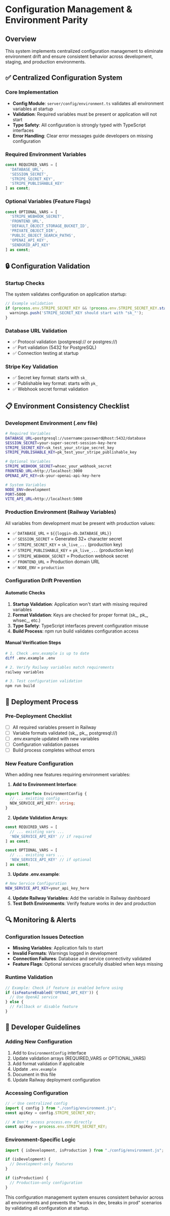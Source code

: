 # Configuration Management & Environment Parity

## Overview
This system implements centralized configuration management to eliminate environment drift and ensure consistent behavior across development, staging, and production environments.

## ✅ Centralized Configuration System

### Core Implementation
- **Config Module**: `server/config/environment.ts` validates all environment variables at startup
- **Validation**: Required variables must be present or application will not start
- **Type Safety**: All configuration is strongly typed with TypeScript interfaces
- **Error Handling**: Clear error messages guide developers on missing configuration

### Required Environment Variables
```typescript
const REQUIRED_VARS = [
  'DATABASE_URL',
  'SESSION_SECRET', 
  'STRIPE_SECRET_KEY',
  'STRIPE_PUBLISHABLE_KEY'
] as const;
```

### Optional Variables (Feature Flags)
```typescript
const OPTIONAL_VARS = [
  'STRIPE_WEBHOOK_SECRET',
  'FRONTEND_URL',
  'DEFAULT_OBJECT_STORAGE_BUCKET_ID',
  'PRIVATE_OBJECT_DIR',
  'PUBLIC_OBJECT_SEARCH_PATHS',
  'OPENAI_API_KEY',
  'SENDGRID_API_KEY'
] as const;
```

## 🔒 Configuration Validation

### Startup Checks
The system validates configuration on application startup:

```typescript
// Example validation
if (process.env.STRIPE_SECRET_KEY && !process.env.STRIPE_SECRET_KEY.startsWith('sk_')) {
  warnings.push('STRIPE_SECRET_KEY should start with "sk_"');
}
```

### Database URL Validation
- ✅ Protocol validation (postgresql:// or postgres://)
- ✅ Port validation (5432 for PostgreSQL)
- ✅ Connection testing at startup

### Stripe Key Validation
- ✅ Secret key format: starts with `sk_`
- ✅ Publishable key format: starts with `pk_`
- ✅ Webhook secret format validation

## 📋 Environment Consistency Checklist

### Development Environment (.env file)
```bash
# Required Variables
DATABASE_URL=postgresql://username:password@host:5432/database
SESSION_SECRET=your-super-secret-session-key-here
STRIPE_SECRET_KEY=sk_test_your_stripe_secret_key
STRIPE_PUBLISHABLE_KEY=pk_test_your_stripe_publishable_key

# Optional Variables  
STRIPE_WEBHOOK_SECRET=whsec_your_webhook_secret
FRONTEND_URL=http://localhost:3000
OPENAI_API_KEY=sk-your-openai-api-key-here

# System Variables
NODE_ENV=development
PORT=5000
VITE_API_URL=http://localhost:5000
```

### Production Environment (Railway Variables)
All variables from development must be present with production values:

- ✅ `DATABASE_URL` = `${{loggin-db.DATABASE_URL}}`
- ✅ `SESSION_SECRET` = Generated 32+ character secret
- ✅ `STRIPE_SECRET_KEY` = `sk_live_...` (production key)
- ✅ `STRIPE_PUBLISHABLE_KEY` = `pk_live_...` (production key)
- ✅ `STRIPE_WEBHOOK_SECRET` = Production webhook secret
- ✅ `FRONTEND_URL` = Production domain URL
- ✅ `NODE_ENV` = `production`

### Configuration Drift Prevention

#### Automatic Checks
1. **Startup Validation**: Application won't start with missing required variables
2. **Format Validation**: Keys are checked for proper format (sk_, pk_, whsec_, etc.)
3. **Type Safety**: TypeScript interfaces prevent configuration misuse
4. **Build Process**: npm run build validates configuration access

#### Manual Verification Steps
```bash
# 1. Check .env.example is up to date
diff .env.example .env

# 2. Verify Railway variables match requirements
railway variables

# 3. Test configuration validation
npm run build
```

## 🚀 Deployment Process

### Pre-Deployment Checklist
- [ ] All required variables present in Railway
- [ ] Variable formats validated (sk_, pk_, postgresql://)
- [ ] .env.example updated with new variables
- [ ] Configuration validation passes
- [ ] Build process completes without errors

### New Feature Configuration
When adding new features requiring environment variables:

1. **Add to Environment Interface**:
```typescript
export interface EnvironmentConfig {
  // ... existing config ...
  NEW_SERVICE_API_KEY?: string;
}
```

2. **Update Validation Arrays**:
```typescript
const REQUIRED_VARS = [
  // ... existing vars ...
  'NEW_SERVICE_API_KEY' // if required
] as const;

const OPTIONAL_VARS = [
  // ... existing vars ... 
  'NEW_SERVICE_API_KEY' // if optional
] as const;
```

3. **Update .env.example**:
```bash
# New Service Configuration
NEW_SERVICE_API_KEY=your_api_key_here
```

4. **Update Railway Variables**: Add the variable in Railway dashboard
5. **Test Both Environments**: Verify feature works in dev and production

## 🔍 Monitoring & Alerts

### Configuration Issues Detection
- **Missing Variables**: Application fails to start
- **Invalid Formats**: Warnings logged in development
- **Connection Failures**: Database and service connectivity validated
- **Feature Flags**: Optional services gracefully disabled when keys missing

### Runtime Validation
```typescript
// Example: Check if feature is enabled before using
if (isFeatureEnabled('OPENAI_API_KEY')) {
  // Use OpenAI service
} else {
  // Fallback or disable feature
}
```

## 📖 Developer Guidelines

### Adding New Configuration
1. Add to `EnvironmentConfig` interface
2. Update validation arrays (REQUIRED_VARS or OPTIONAL_VARS)  
3. Add format validation if applicable
4. Update `.env.example`
5. Document in this file
6. Update Railway deployment configuration

### Accessing Configuration
```typescript
// ✅ Use centralized config
import { config } from "./config/environment.js";
const apiKey = config.STRIPE_SECRET_KEY;

// ❌ Don't access process.env directly
const apiKey = process.env.STRIPE_SECRET_KEY;
```

### Environment-Specific Logic
```typescript
import { isDevelopment, isProduction } from "./config/environment.js";

if (isDevelopment) {
  // Development-only features
}

if (isProduction) {
  // Production-only configuration
}
```

This configuration management system ensures consistent behavior across all environments and prevents the "works in dev, breaks in prod" scenarios by validating all configuration at startup.